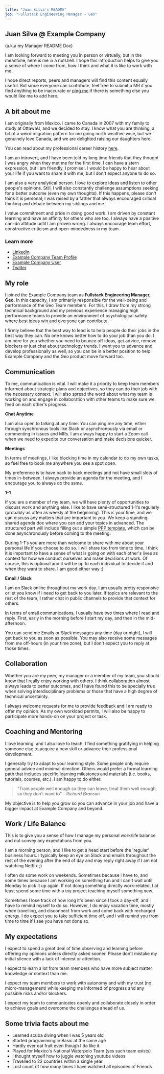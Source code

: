 ```yaml
---
title: "Juan Silva's README"
job: "Fullstack Engineering Manager - Geo"
---
```


## Juan Silva @ Example Company

(a.k.a my Manager README Doc)

I am looking forward to meeting you in person or virtually, but in the meantime, here is me in a nutshell. I hope this introduction helps to give you a sense of where I come from, how I think and what it is like to work with me.

I hope direct reports, peers and managers will find this content equally useful. But since everyone can contribute, feel free to submit a MR if you find anything to be inaccurate or [ping me](mailto:jsilva@example_company.com) if there is something else you would like me to add here.

## A bit about me

I am originally from Mexico. I came to Canada in 2007 with my family to study at OttawaU, and we decided to stay.  I know what you are thinking, a bit of a weird migration pattern for me going north weather-wise, but we genuinely love Canada, and we are delighted raising our daughters here.

You can read about my professional career history [here](https://www.linkedin.com/in/silvajuan/).

I am an introvert, and I have been told by long time friends that they thought I was angry when they met me for the first time. I can have a stern expression, but I am friendly, I promise!. I would be happy to hear about your life if you want to share it with me, but I don't expect anyone to do so.

I am also a very analytical person. I love to explore ideas and listen to other people's opinions. Still, I will also constantly challenge assumptions seeking for a better outcome (even my own thoughts). If this happens, please don't think it is personal; I was raised by a father that always encouraged critical thinking and debate between my siblings and me.

I value commitment and pride in doing good work. I am driven by constant learning and have an affinity for others who are too. I always have a positive can-do attitude until I am proven wrong. I always encourage team effort, constructive criticism and open-mindedness in my team.

### Learn more

- [LinkedIn](https://www.linkedin.com/in/silvajuan/)
- [Example Company Team Profile](/handbook/company/team/#juan-silva)
- [Example Company User](https://example_company.com/juan-silva)
- [Twitter](https://twitter.com/mexicoder)

## My role

I joined the Example Company team as **Fullstack Engineering Manager, Geo**. In this capacity, I am primarily responsible for the well-being and performance of the Geo Team members. For this, I draw from my strong technical background and my previous experience managing high performance teams to provide an environment of psychological safety where best ideas win and everyone can contribute.

I firmly believe that the best way to lead is to help people do their jobs in the best way they can. No one knows better how to do your job than you do. I am here for you whether you need to bounce off ideas, get advice, remove blockers or just chat about technology trends. I want you to advance and develop professionally as well, so you can be in a better position to help Example Company and the Geo product move forward too.

## Communication

To me, communication is vital. I will make it a priority to keep team members informed about strategic plans and objectives, so they can do their job with the necessary context. I will also spread the word about what my team is working on and engage in collaboration with other teams to make sure we feed on each other's progress.

**Chat Anytime**

I am also open to talking at any time. You can ping me any time, either through synchronous tools like Slack or asynchronously via email or commenting in issues and MRs. I am always happy to start a Zoom call when we need to expedite our conversation and make decisions quicker.

**Meetings**

In terms of meetings, I like blocking time in my calendar to do my own tasks, so feel free to book me anywhere you see a spot open.

My preference is to have back to back meetings and not have small slots of times in-between. I always provide an agenda for the meeting, and I encourage you to always do the same.

**1-1**

If you are a member of my team, we will have plenty of opportunities to discuss work and anything else. I like to have semi-structured 1-1's regularly (probably as often as weekly at the beginning). This is your time, and we can discuss any matters that are important to you. We keep a standing shared agenda doc where you can add your topics in advanced. The structured part will include filling out a simple [PPP template](https://en.wikipedia.org/wiki/Progress,_plans,_problems), which can be done asynchronously before coming to the meeting.

During 1-1's you are more than welcome to share with me about your personal life if you choose to do so. I will share too from time to time. I think it is important to have a sense of what is going on with each other's lives as context for how we conduct ourselves and make decisions at work. Of course, this is optional and it will be up to each individual to decide if and when they want to share. I am good either way :)

**Email / Slack**

I am on Slack online throughout my work day. I am usually pretty responsive or let you know if I need to get back to you later. If topics are relevant to the rest of the team, I rather chat in public channels to provide that context for others.

In terms of email communications, I usually have two times where I read and reply. First, early in the morning before I start my day, and then in the mid-afternoon.

You can send me Emails or Slack messages any time (day or night), I will get back to you as soon as possible. You may also receive some messages from me off-hours (in your time zone), but I don't expect you to reply at those times.

## Collaboration

Whether you are my peer, my manager or a member of my team, you should know that I really enjoy working with others. I think collaboration almost always leads to better outcomes, and I have found this to be specially true when solving interdisciplinary problems or those that have a high degree of technical uncertainty.

I always welcome requests for me to provide feedback and I am ready to offer my opinion. As my own workload permits, I will also be happy to participate more hands-on on your project or task.

## Coaching and Mentoring

I love learning, and I also love to teach. I find something gratifying in helping someone else to acquire a new skill or advance their professional development.

I generally try to adapt to your learning style. Some people only require general advice and minimal direction. Others would prefer a formal learning path that includes specific learning milestones and materials (i.e. books, tutorials, courses, etc.). I am happy to do either.

> "Train people well enough so they can leave, treat them well enough, so they don't want to" - *Richard Branson*

My objective is to help you grow so you can advance in your job and have a bigger impact at Example Company and beyond.

## Work / Life Balance

This is to give you a sense of how I manage my personal work/life balance and not convey any expectations from you.

I am a morning person, and I like to get a head start before the 'regular' business hours. I typically keep an eye on Slack and emails throughout the rest of the evening after the end of day and may reply right away if I am not watching Netflix ;)

I often do some work on weekends. Sometimes because I have to, and some times because I am working on something fun and I can't wait until Monday to pick it up again. If not doing something directly work-related, I at least spend some time with a toy project teaching myself something new.

Sometimes I lose track of how long it's been since I took a day-off, and I have to remind myself to do so. However, I do enjoy vacation time, mostly when travelling, and disconnect from work and come back with recharged energy. I do expect you to take sufficient time off, and I will remind you from time to time if I see you have not done so.

## My expectations

I expect to spend a great deal of time observing and learning before offering my opinions unless directly asked sooner. Please don't mistake my initial silence with a lack of interest or attention.

I expect to learn a lot from team members who have more subject matter knowledge or context than me.

I expect my team members to work with autonomy and with my trust (no micro-management) while keeping me informed of progress and any possible risks and/or blockers.

I expect my team to communicates openly and collaborate closely in order to achieve goals and overcome the challenges ahead of us.

## Some trivia facts about me

- Learned scuba diving when I was 5 years old
- Started programming in Basic at the same age
- Hardly ever eat fruit even though I do like it
- Played for Mexico's National Waterpolo Team (yes such team exists)
- I thought myself how to juggle watching youtube videos
- Travelled to 22 countries within a single year
- Lost count of how many times I have watched all episodes of Friends
